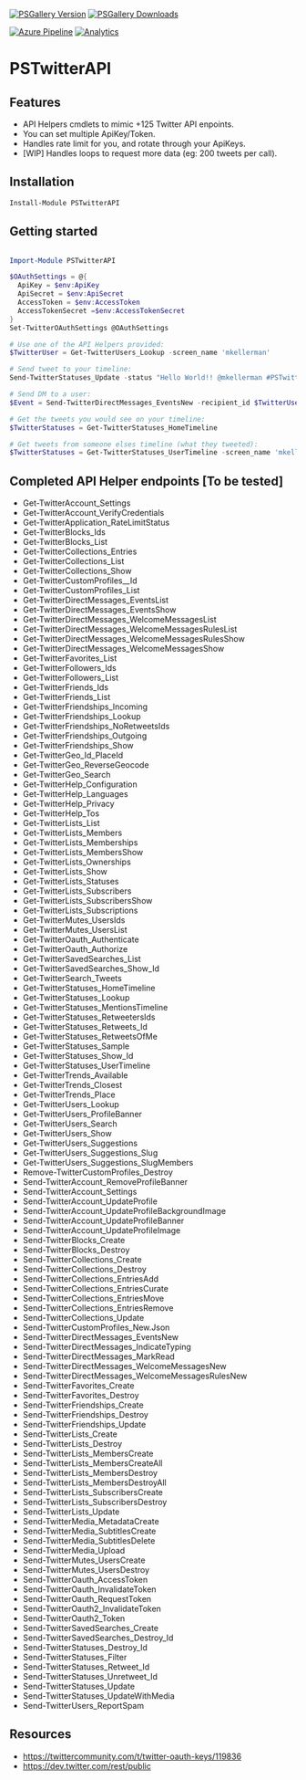 [![PSGallery Version](https://img.shields.io/powershellgallery/v/PSTwitterAPI.svg?style=for-the-badge&label=PowerShell%20Gallery)](https://www.powershellgallery.com/packages/PSTwitterAPI/)
[![PSGallery Downloads](https://img.shields.io/powershellgallery/dt/PSTwitterAPI.svg?style=for-the-badge&label=Downloads)](https://www.powershellgallery.com/packages/PSTwitterAPI/)

[![Azure Pipeline](https://img.shields.io/azure-devops/build/mkellerman/PSTwitterAPI/7.svg?style=for-the-badge&label=Azure%20Pipeline)](https://dev.azure.com/mkellerman/PSTwitterAPI/_build?definitionId=7)
[![Analytics](https://ga-beacon.appspot.com/UA-133882862-1/PSTwitterAPI?pixel)](https://github.com/mkellerman)

# PSTwitterAPI

## Features

- API Helpers cmdlets to mimic +125 Twitter API enpoints.
- You can set multiple ApiKey/Token.
- Handles rate limit for you, and rotate through your ApiKeys.
- [WIP] Handles loops to request more data (eg: 200 tweets per call). 

## Installation

```powershell
Install-Module PSTwitterAPI
```

## Getting started

```powershell

Import-Module PSTwitterAPI

$OAuthSettings = @{
  ApiKey = $env:ApiKey
  ApiSecret = $env:ApiSecret
  AccessToken = $env:AccessToken
  AccessTokenSecret =$env:AccessTokenSecret
}
Set-TwitterOAuthSettings @OAuthSettings

# Use one of the API Helpers provided:
$TwitterUser = Get-TwitterUsers_Lookup -screen_name 'mkellerman'

# Send tweet to your timeline:
Send-TwitterStatuses_Update -status "Hello World!! @mkellerman #PSTwitterAPI"

# Send DM to a user:
$Event = Send-TwitterDirectMessages_EventsNew -recipient_id $TwitterUser.Id -text "Hello @$($TwitterUser.screen_name)!! #PSTwitterAPI"

# Get the tweets you would see on your timeline:
$TwitterStatuses = Get-TwitterStatuses_HomeTimeline

# Get tweets from someone elses timeline (what they tweeted):
$TwitterStatuses = Get-TwitterStatuses_UserTimeline -screen_name 'mkellerman'

```

## Completed API Helper endpoints [To be tested]
 - Get-TwitterAccount_Settings
 - Get-TwitterAccount_VerifyCredentials
 - Get-TwitterApplication_RateLimitStatus
 - Get-TwitterBlocks_Ids
 - Get-TwitterBlocks_List
 - Get-TwitterCollections_Entries
 - Get-TwitterCollections_List
 - Get-TwitterCollections_Show
 - Get-TwitterCustomProfiles__Id
 - Get-TwitterCustomProfiles_List
 - Get-TwitterDirectMessages_EventsList
 - Get-TwitterDirectMessages_EventsShow
 - Get-TwitterDirectMessages_WelcomeMessagesList
 - Get-TwitterDirectMessages_WelcomeMessagesRulesList
 - Get-TwitterDirectMessages_WelcomeMessagesRulesShow
 - Get-TwitterDirectMessages_WelcomeMessagesShow
 - Get-TwitterFavorites_List
 - Get-TwitterFollowers_Ids
 - Get-TwitterFollowers_List
 - Get-TwitterFriends_Ids
 - Get-TwitterFriends_List
 - Get-TwitterFriendships_Incoming
 - Get-TwitterFriendships_Lookup
 - Get-TwitterFriendships_NoRetweetsIds
 - Get-TwitterFriendships_Outgoing
 - Get-TwitterFriendships_Show
 - Get-TwitterGeo_Id_PlaceId
 - Get-TwitterGeo_ReverseGeocode
 - Get-TwitterGeo_Search
 - Get-TwitterHelp_Configuration
 - Get-TwitterHelp_Languages
 - Get-TwitterHelp_Privacy
 - Get-TwitterHelp_Tos
 - Get-TwitterLists_List
 - Get-TwitterLists_Members
 - Get-TwitterLists_Memberships
 - Get-TwitterLists_MembersShow
 - Get-TwitterLists_Ownerships
 - Get-TwitterLists_Show
 - Get-TwitterLists_Statuses
 - Get-TwitterLists_Subscribers
 - Get-TwitterLists_SubscribersShow
 - Get-TwitterLists_Subscriptions
 - Get-TwitterMutes_UsersIds
 - Get-TwitterMutes_UsersList
 - Get-TwitterOauth_Authenticate
 - Get-TwitterOauth_Authorize
 - Get-TwitterSavedSearches_List
 - Get-TwitterSavedSearches_Show_Id
 - Get-TwitterSearch_Tweets
 - Get-TwitterStatuses_HomeTimeline
 - Get-TwitterStatuses_Lookup
 - Get-TwitterStatuses_MentionsTimeline
 - Get-TwitterStatuses_RetweetersIds
 - Get-TwitterStatuses_Retweets_Id
 - Get-TwitterStatuses_RetweetsOfMe
 - Get-TwitterStatuses_Sample
 - Get-TwitterStatuses_Show_Id
 - Get-TwitterStatuses_UserTimeline
 - Get-TwitterTrends_Available
 - Get-TwitterTrends_Closest
 - Get-TwitterTrends_Place
 - Get-TwitterUsers_Lookup
 - Get-TwitterUsers_ProfileBanner
 - Get-TwitterUsers_Search
 - Get-TwitterUsers_Show
 - Get-TwitterUsers_Suggestions
 - Get-TwitterUsers_Suggestions_Slug
 - Get-TwitterUsers_Suggestions_SlugMembers
 - Remove-TwitterCustomProfiles_Destroy
 - Send-TwitterAccount_RemoveProfileBanner
 - Send-TwitterAccount_Settings
 - Send-TwitterAccount_UpdateProfile
 - Send-TwitterAccount_UpdateProfileBackgroundImage
 - Send-TwitterAccount_UpdateProfileBanner
 - Send-TwitterAccount_UpdateProfileImage
 - Send-TwitterBlocks_Create
 - Send-TwitterBlocks_Destroy
 - Send-TwitterCollections_Create
 - Send-TwitterCollections_Destroy
 - Send-TwitterCollections_EntriesAdd
 - Send-TwitterCollections_EntriesCurate
 - Send-TwitterCollections_EntriesMove
 - Send-TwitterCollections_EntriesRemove
 - Send-TwitterCollections_Update
 - Send-TwitterCustomProfiles_New.Json
 - Send-TwitterDirectMessages_EventsNew
 - Send-TwitterDirectMessages_IndicateTyping
 - Send-TwitterDirectMessages_MarkRead
 - Send-TwitterDirectMessages_WelcomeMessagesNew
 - Send-TwitterDirectMessages_WelcomeMessagesRulesNew
 - Send-TwitterFavorites_Create
 - Send-TwitterFavorites_Destroy
 - Send-TwitterFriendships_Create
 - Send-TwitterFriendships_Destroy
 - Send-TwitterFriendships_Update
 - Send-TwitterLists_Create
 - Send-TwitterLists_Destroy
 - Send-TwitterLists_MembersCreate
 - Send-TwitterLists_MembersCreateAll
 - Send-TwitterLists_MembersDestroy
 - Send-TwitterLists_MembersDestroyAll
 - Send-TwitterLists_SubscribersCreate
 - Send-TwitterLists_SubscribersDestroy
 - Send-TwitterLists_Update
 - Send-TwitterMedia_MetadataCreate
 - Send-TwitterMedia_SubtitlesCreate
 - Send-TwitterMedia_SubtitlesDelete
 - Send-TwitterMedia_Upload
 - Send-TwitterMutes_UsersCreate
 - Send-TwitterMutes_UsersDestroy
 - Send-TwitterOauth_AccessToken
 - Send-TwitterOauth_InvalidateToken
 - Send-TwitterOauth_RequestToken
 - Send-TwitterOauth2_InvalidateToken
 - Send-TwitterOauth2_Token
 - Send-TwitterSavedSearches_Create
 - Send-TwitterSavedSearches_Destroy_Id
 - Send-TwitterStatuses_Destroy_Id
 - Send-TwitterStatuses_Filter
 - Send-TwitterStatuses_Retweet_Id
 - Send-TwitterStatuses_Unretweet_Id
 - Send-TwitterStatuses_Update
 - Send-TwitterStatuses_UpdateWithMedia
 - Send-TwitterUsers_ReportSpam

## Resources

- https://twittercommunity.com/t/twitter-oauth-keys/119836
- https://dev.twitter.com/rest/public

